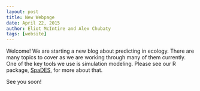 ```yaml
---
layout: post
title: New Webpage
date: April 22, 2015
author: Eliot McIntire and Alex Chubaty
tags: [website]
---
```


Welcome! We are starting a new blog about predicting in ecology. There are many topics to cover as we are working through many of them currently. One of the key tools we use is simulation modeling. Please see our R package, [SpaDES](http://SpaDES.PredictiveEcology.org), for more about that.

See you soon!

